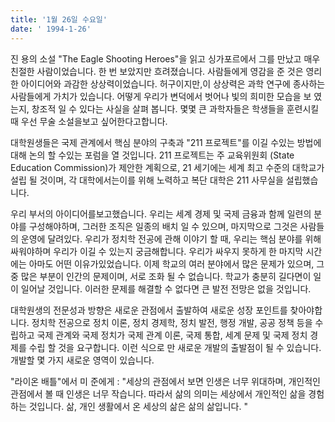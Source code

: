 ```yaml
---
title: '1월 26일 수요일'
date: ' 1994-1-26'
---
```

진 용의 소설 "The Eagle Shooting Heroes"을 읽고 싱가포르에서 그를 만났고 매우 친절한 사람이었습니다. 한 번 보았지만 흐려졌습니다. 사람들에게 영감을 준 것은 영리한 아이디어와 과감한 상상력이었습니다. 허구이지만,이 상상력은 과학 연구에 종사하는 사람들에게 가치가 있습니다. 어떻게 우리가 변덕에서 벗어나 빛의 희미한 모습을 보 였는지, 창조적 일 수 있다는 사실을 살펴 봅니다. 몇몇 큰 과학자들은 학생들을 훈련시킬 때 우선 무술 소설을보고 싶어한다고합니다.

대학원생들은 국제 관계에서 핵심 분야의 구축과 "211 프로젝트"를 이길 수있는 방법에 대해 논의 할 수있는 포럼을 열 것입니다. 211 프로젝트는 주 교육위원회 (State Education Commission)가 제안한 계획으로, 21 세기에는 세계 최고 수준의 대학교가 설립 될 것이며, 각 대학에서는이를 위해 노력하고 복단 대학은 211 사무실을 설립했습니다.

우리 부서의 아이디어를보고했습니다. 우리는 세계 경제 및 국제 금융과 함께 일련의 분야를 구성해야하며, 그러한 조직은 일종의 배치 일 수 있으며, 마지막으로 그것은 사람들의 운영에 달려있다. 우리가 정치학 전공에 관해 이야기 할 때, 우리는 핵심 분야를 위해 싸워야하며 우리가 이길 수 있는지 궁금해합니다. 우리가 싸우지 못하게 한 마지막 시간에는 아마도 어떤 이유가있었습니다. 이제 학교의 여러 분야에서 많은 문제가 있으며, 그 중 많은 부분이 인간의 문제이며, 서로 조화 될 수 없습니다. 학교가 충분히 길다면이 일이 일어날 것입니다. 이러한 문제를 해결할 수 없다면 큰 발전 전망은 없을 것입니다.

대학원생의 전문성과 방향은 새로운 관점에서 출발하여 새로운 성장 포인트를 찾아야합니다. 정치학 전공으로 정치 이론, 정치 경제학, 정치 발전, 행정 개발, 공공 정책 등을 수립하고 국제 관계와 국제 정치가 국제 관계 이론, 국제 통합, 세계 문제 및 국제 정치 경제를 수립 할 것을 요구합니다. 이런 식으로 만 새로운 개발의 출발점이 될 수 있습니다. 개발할 몇 가지 새로운 영역이 있습니다.

"라이온 배틀"에서 미 준에게 : "세상의 관점에서 보면 인생은 너무 위대하며, 개인적인 관점에서 볼 때 인생은 너무 작습니다. 따라서 삶의 의미는 세상에서 개인적인 삶을 경험하는 것입니다. 삶, 개인 생활에서 온 세상의 삶은 삶의 삶입니다. "